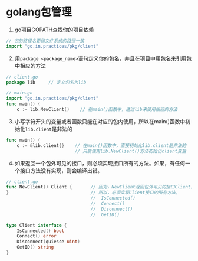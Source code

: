 # golang包管理

1. go项目GOPATH查找你的项目依赖
```go
// 包的路径名要和文件系统的路径一致
import "go.in.practices/pkg/client"
```
2. 用`package <package_name>`语句定义你的包名，并且在项目中用包名来引用包中相应的方法
```go
// client.go
package lib     // 定义包名为lib

// main.go
import "go.in.practices/pkg/client"
func main() {
	c := lib.NewClient()    // 在main()函数中，通过lib来使用相应的方法
```
3. 小写字符开头的变量或者函数只能在对应的包内使用，所以在main()函数中初始化`lib.client`是非法的
```go
func main() {
    c := &lib.client{}    // 在main()函数中，直接初始化lib.client是非法的
                          // 只能使用lib.NewClient()方法初始化client变量
```
4. 如果返回一个包外可见的接口，则必须实现接口所有的方法。如果，有任何一个接口方法没有实现，则会编译出错。
```go
// client.go
func NewClient() Client {       // 因为，NewClient返回包外可见的接口Client，
}                               // 所以，必须实现Client接口的所有方法，
                                //  IsConnected()
                                //  Connect()
                                //  Disconnect()
                                //  GetID()

type Client interface {
	IsConnected() bool
	Connect() error
	Disconnect(quiesce uint)
	GetID() string
}
```
